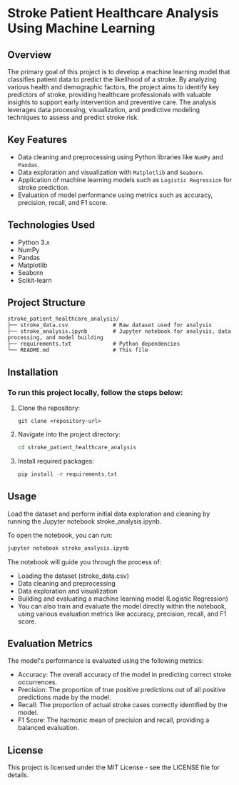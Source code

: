 # Stroke Patient Healthcare Analysis Using Machine Learning

## Overview

The primary goal of this project is to develop a machine learning model that classifies patient data to predict the likelihood of a stroke. By analyzing various health and demographic factors, the project aims to identify key predictors of stroke, providing healthcare professionals with valuable insights to support early intervention and preventive care. The analysis leverages data processing, visualization, and predictive modeling techniques to assess and predict stroke risk.

## Key Features
- Data cleaning and preprocessing using Python libraries like `NumPy` and `Pandas`.
- Data exploration and visualization with `Matplotlib` and `Seaborn`.
- Application of machine learning models such as `Logistic Regression` for stroke prediction.
- Evaluation of model performance using metrics such as accuracy, precision, recall, and F1 score.

## Technologies Used
- Python 3.x
- NumPy
- Pandas
- Matplotlib
- Seaborn
- Scikit-learn

## Project Structure

    stroke_patient_healthcare_analysis/
    ├── stroke_data.csv              # Raw dataset used for analysis
    ├── stroke_analysis.ipynb        # Jupyter notebook for analysis, data processing, and model building
    ├── requirements.txt             # Python dependencies
    └── README.md                    # This file

## Installation

### To run this project locally, follow the steps below:

1.  Clone the repository:

    ```git
    git clone <repository-url>
    ```
    
2.  Navigate into the project directory:
    ```cmd
    cd stroke_patient_healthcare_analysis
    ```

3.  Install required packages:
    ```python
    pip install -r requirements.txt
    ```

## Usage
Load the dataset and perform initial data exploration and cleaning by running the Jupyter notebook stroke_analysis.ipynb.

To open the notebook, you can run:

```bash
jupyter notebook stroke_analysis.ipynb
```

The notebook will guide you through the process of:

 - Loading the dataset (stroke_data.csv)
 - Data cleaning and preprocessing
 - Data exploration and visualization
 - Building and evaluating a machine learning model (Logistic Regression)
 - You can also train and evaluate the model directly within the notebook, using various evaluation metrics like accuracy, precision, recall, and F1 score.

## Evaluation Metrics
The model's performance is evaluated using the following metrics:

 - Accuracy: The overall accuracy of the model in predicting correct stroke occurrences.
 - Precision: The proportion of true positive predictions out of all positive predictions made by the model.
 - Recall: The proportion of actual stroke cases correctly identified by the model.
 - F1 Score: The harmonic mean of precision and recall, providing a balanced evaluation.


## License
This project is licensed under the MIT License - see the LICENSE file for details.